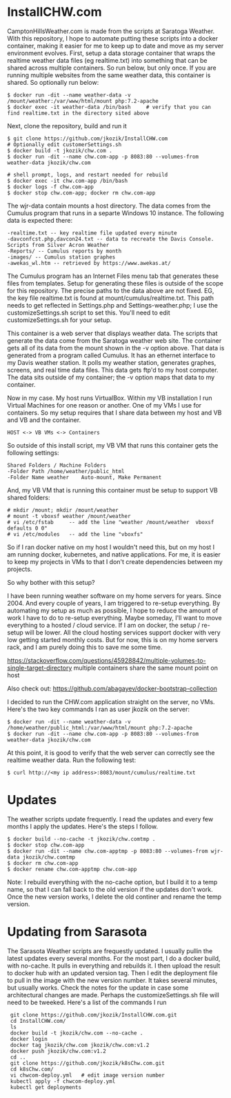 # InstallCHW.com
CamptonHillsWeather.com is made from the scripts at Saratoga Weather. With this repository, I hope to automate putting these scripts into a docker container, making it easier for me to keep up to date and move as my server environment evolves.
First, setup a data storage container that wraps the realtime weather data files (eg realtime.txt) into something that can be shared across multiple containers.  So run below, but only once.  If you are running multiple websites from the same weather data, this container is shared.  So optionally run below:
```
$ docker run -dit --name weather-data -v /mount/weather:/var/www/html/mount php:7.2-apache
$ docker exec -it weather-data /bin/bash     # verify that you can find realtime.txt in the directory sited above
```

Next, clone the repository, build and run it
```
$ git clone https://github.com/jkozik/InstallCHW.com
# Optionally edit customerSettings.sh 
$ docker build -t jkozik/chw.com .
$ docker run -dit --name chw.com-app -p 8083:80 --volumes-from weather-data jkozik/chw.com

# shell prompt, logs, and restart needed for rebuild
$ docker exec -it chw.com-app /bin/bash
$ docker logs -f chw.com-app
$ docker stop chw.com-app; docker rm chw.com-app

```

The wjr-data contain mounts a host directory. The data comes from the Cumulus program that runs in a separte Windows 10 instance.  The following data is expected there:
```
-realtime.txt -- key realtime file updated every minute
-davconfcst.php,davcon24.txt -- data to recreate the Davis Console.  Scripts from Silver Acron Weather
-Reports/ -- Cumulus reports by month
-images/ -- Cumulus station graphes
-awekas_wl.htm -- retrieved by https://www.awekas.at/
```
The Cumulus program has an Internet Files menu tab that generates these files from templates.  Setup for generating these files is outside of the scope for this repository.
The precise paths to the data above are not fixed.  EG, the key file realtime.txt is found at mount/cumulus/realtime.txt.  This path needs to get reflected in Settings.php and Settings-weather.php; I use the customizeSettings.sh script to set this. You'll need to edit customizeSettings.sh for your setup.



This container is a web server that displays weather data.  The scripts that generate the data come from the Saratoga weather web site.
The container gets all of its data from the mount shown in the -v option above.  That data is generated from a program called Cumulus.  It has an ethernet interface to my Davis weather station.  It polls my weather station, generates graphes, screens, and real time data files.
This data gets ftp'd to my host computer.  The data sits outside of my container; the -v option maps that data to my container.

Now in my case.  My host runs VirtualBox.  Within my VB installation I run Virtual Machines for one reason or another.  One of my VMs I use for containers.  So my setup requires that I share data between my host and VB and VB and the container.
```
HOST <-> VB VMs <-> Containers
```

So outside of this install script, my VB VM that runs this container gets the following settings:
```
Shared Folders / Machine Folders
-Folder Path /home/weather/public_html
-Folder Name weather    Auto-mount, Make Permanent
```

And, my VB VM that is running this container must be setup to support VB shared folders:
```
# mkdir /mount; mkdir /mount/weather
# mount -t vboxsf weather /mount/weather
# vi /etc/fstab     -- add the line "weather /mount/weather  vboxsf  defaults 0 0"
# vi /etc/modules   -- add the line "vboxfs"
```

So if I ran docker native on my host I wouldn't need this, but on my host I am running docker, kubernetes, and native applications.  For me, it is easier to keep my projects in VMs to that I don't create dependencies between my projects.  

So why bother with this setup?

I have been running weather software on my home servers for years.  Since 2004. And every couple of years, I am triggered to re-setup everything. By automating my setup as much as possible, I hope to reduce the amount of work I have to do to re-setup everything.  Maybe someday, I'll want to move everything to a hosted / cloud service.  If I am on docker, the setup / re-setup will be lower. All the cloud hosting services support docker with very low getting started monthly costs.  But for now, this is on my home servers rack, and I am purely doing this to save me some time.


https://stackoverflow.com/questions/45928842/multiple-volumes-to-single-target-directory
multiple containers share the same mount point on host

Also check out:
https://github.com/abagayev/docker-bootstrap-collection

I decided to run the CHW.com application straight on the server, no VMs. Here's the two key commands I ran as user jkozik on the server:
```
$ docker run -dit --name weather-data -v /home/weather/public_html:/var/www/html/mount php:7.2-apache
$ docker run -dit --name chw.com-app -p 8083:80 --volumes-from weather-data jkozik/chw.com
```
At this point, it is good to verify that the web server can correctly see the realtime weather data. Run the following test:
```
$ curl http://<my ip address>:8083/mount/cumulus/realtime.txt
```
# Updates
The weather scripts update frequently.  I read the updates and every few months I apply the updates. Here's the steps I follow.
```
$ docker build --no-cache -t jkozik/chw.comtmp .
$ docker stop chw.com-app
$ docker run -dit --name chw.com-apptmp -p 8083:80 --volumes-from wjr-data jkozik/chw.comtmp
$ docker rm chw.com-app
$ docker rename chw.com-apptmp chw.com-app
```
Note: I rebuild everything with the no-cache option, but I build it to a temp name, so that I can fall back to the old version if the updates don't work. Once the new version works, I delete the old continer and rename the temp version.

# Updating from Sarasota
The Sarasota Weather scripts are frequestly updated.  I usually pullin the latest updates every several months. For the most part, I do a docker build, with no-cache.  It pulls in everything and rebuilds it.  I then upload the result to docker hub with an updated version tag.  Then I edit the deployment file to pull in the image with the new version number.  It takes several minutes, but usually works.  Check the notes for the update in case some architectural changes are made.  Perhaps the customizeSettings.sh file will need to be tweeked.  Here's a list of the commands I run
```
 git clone https://github.com/jkozik/InstallCHW.com.git
 cd InstallCHW.com/
 ls
 docker build -t jkozik/chw.com --no-cache .
 docker login
 docker tag jkozik/chw.com jkozik/chw.com:v1.2
 docker push jkozik/chw.com:v1.2
 cd ..
 git clone https://github.com/jkozik/k8sChw.com.git
 cd k8sChw.com/
 vi chwcom-deploy.yml   # edit image version number
 kubectl apply -f chwcom-deploy.yml
 kubectl get deployments
 ```
